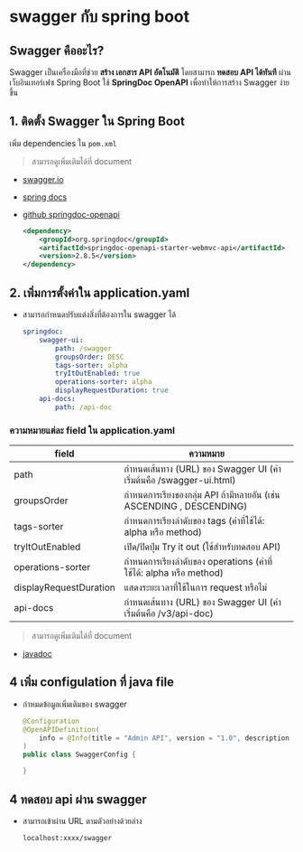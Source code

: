 # swagger กับ spring boot

## Swagger คืออะไร?
Swagger เป็นเครื่องมือที่ช่วย **สร้าง เอกสาร API อัตโนมัติ** โดยสามารถ **ทดสอบ API ได้ทันที** ผ่านเว็บอินเทอร์เฟซ Spring Boot ใช้ **SpringDoc OpenAPI** เพื่อทำให้การสร้าง Swagger ง่ายขึ้น

## 1. ติดตั้ง Swagger ใน Spring Boot  
เพิ่ม dependencies ใน `pom.xml`  
> สามารถดูเพิ่มเติมได้ที่ document
* [swagger.io](https://swagger.io/)
* [spring docs](https://springdoc.org/#spring-webmvc-support)
* [github springdoc-openapi](https://github.com/springdoc/springdoc-openapi)

    ```xml
    <dependency>
        <groupId>org.springdoc</groupId>
        <artifactId>springdoc-openapi-starter-webmvc-api</artifactId>
        <version>2.8.5</version>
    </dependency> 

## 2. เพิ่มการตั้งค่าใน application.yaml
* สามารถกำหนดปรับแต่งสิ่งที่ต้องการใน swagger ได้
    ```yaml
    springdoc:
        swagger-ui:
            path: /swagger
            groupsOrder: DESC
            tags-sorter: alpha
            tryItOutEnabled: true
            operations-sorter: alpha
            displayRequestDuration: true
        api-docs:
            path: /api-doc

### ความหมายแต่ละ field ใน application.yaml
field | ความหมาย
------| ------|
path | กำหนดเส้นทาง (URL) ของ Swagger UI (ค่าเริ่มต้นคือ /swagger-ui.html)
groupsOrder | กำหนดการเรียงของกลุ่ม API ถ้ามีหลายอัน (เช่น ASCENDING , DESCENDING)
tags-sorter | กำหนดการเรียงลำดับของ tags (ค่าที่ใช้ได้: alpha หรือ method)
tryItOutEnabled | เปิด/ปิดปุ่ม Try it out (ใช้สำหรับทดสอบ API)
operations-sorter | กำหนดการเรียงลำดับของ operations (ค่าที่ใช้ได้: alpha หรือ method)
displayRequestDuration | แสดงระยะเวลาที่ใช้ในการ request หรือไม่
api-docs | กำหนดเส้นทาง (URL) ของ Swagger UI (ค่าเริ่มต้นคือ /v3/api-doc)

> สามารถดูเพิ่มเติมได้ที่ document
* [javadoc](https://javadoc.io/doc/org.springdoc/springdoc-openapi-common/1.5.9/org/springdoc/core/AbstractSwaggerUiConfigProperties.html)

## 4 เพิ่ม configulation ที่ java file
* กำหมดข้อมูลเพิ่มเติมของ swagger
    ```java
    @Configuration
    @OpenAPIDefinition(
        info = @Info(title = "Admin API", version = "1.0", description = "API for adminstrator")
    )
    public class SwaggerConfig {
    
    }
    ```
## 4 ทดสอบ api ผ่าน swagger
* สามารถเข้าผ่าน URL ตามตัวอย่างด้วยล่าง
    ```
    localhost:xxxx/swagger
    ```
